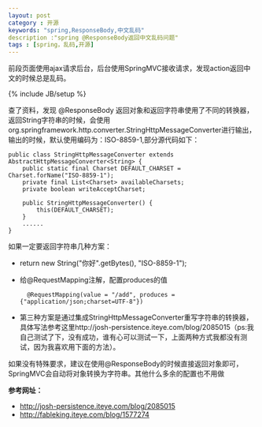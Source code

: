 ```yaml
---
layout: post
category : 开源
keywords: "spring,ResponseBody,中文乱码"
description :"spring @ResponseBody返回中文乱码问题"
tags : [spring，乱码,开源]
---
```


前段页面使用ajax请求后台，后台使用SpringMVC接收请求，发现action返回中文的时候总是乱码。

<!--break-->

{% include JB/setup %}

查了资料，发现
@ResponseBody 返回对象和返回字符串使用了不同的转换器，返回String字符串的时候，会使用org.springframework.http.converter.StringHttpMessageConverter进行输出，输出的时候，默认使用编码为：ISO-8859-1,部分源代码如下：


    public class StringHttpMessageConverter extends AbstractHttpMessageConverter<String> {
        public static final Charset DEFAULT_CHARSET = Charset.forName("ISO-8859-1");
        private final List<Charset> availableCharsets;
        private boolean writeAcceptCharset;

        public StringHttpMessageConverter() {
            this(DEFAULT_CHARSET);
        }
        ......
    }

如果一定要返回字符串几种方案：
- return new String("你好".getBytes(), "ISO-8859-1");
- 给@RequestMapping注解，配置produces的值

        @RequestMapping(value = "/add", produces = {"application/json;charset=UTF-8"})
- 第三种方案是通过集成StringHttpMessageConverter重写字符串的转换器，具体写法参考这里http://josh-persistence.iteye.com/blog/2085015（ps:我自己测试了下，没有成功，谁有心可以测试一下，上面两种方式我都没有测试，因为我喜欢用下面的方法）。

如果没有特殊要求，建议在使用@ResponseBody的时候直接返回对象即可，SpringMVC会自动将对象转换为字符串。其他什么多余的配置也不用做


**参考网址：**

- http://josh-persistence.iteye.com/blog/2085015
- http://fableking.iteye.com/blog/1577274
